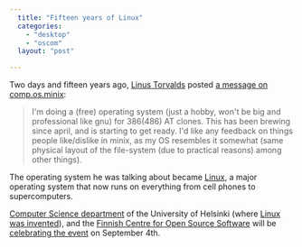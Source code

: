 ```yaml
---
  title: "Fifteen years of Linux"
  categories: 
    - "desktop"
    - "oscom"
  layout: "post"

---
```

Two days and fifteen years ago, [Linus Torvalds][3] posted [a message on comp.os.minix][1]:

> I'm doing a (free) operating system (just a hobby, won't be big and
professional like gnu) for 386(486) AT clones.  This has been brewing
since april, and is starting to get ready.  I'd like any feedback on
things people like/dislike in minix, as my OS resembles it somewhat
(same physical layout of the file-system (due to practical reasons)
among other things).

The operating system he was talking about became [Linux][2], a major operating system that now runs on everything from cell phones to supercomputers.

[Computer Science department][6] of the University of Helsinki (where [Linux was invented][7]), and the [Finnish Centre for Open Source Software][5] will be [celebrating the event][4] on September 4th.

[1]: http://groups.google.com/group/comp.os.minix/browse_thread/thread/76536d1fb451ac60/b813d52cbc5a044b?lnk=gst&q=&rnum=32#b813d52cbc5a044b
[2]: http://en.wikipedia.org/wiki/Linux
[3]: http://en.wikipedia.org/wiki/Linus_Torvalds
[4]: http://www.coss.fi/fi/ajankohtaista/tapahtumat/linux15v.html
[5]: http://www.coss.fi/en/
[6]: http://www.cs.helsinki.fi/index.en.html
[7]: http://www.cs.helsinki.fi/linux/